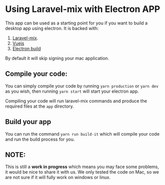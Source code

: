 # Using Laravel-mix with Electron APP 


This app can be used as a starting point for you if you want to build a desktop app using electron.
It is backed with:
1. [Laravel-mix](https://laravel-mix.com).
2. [Vuejs](http://vuejs.org/)
3. [Electron build](https://www.electron.build)

By default it will skip signing your mac application.


## Compile your code:

You can simply compile your code by running `yarn production` or `yarn dev` as you wish, then running `yarn start` will
start your electron app.

Compiling your code will run laravel-mix commands and produce the required files at the `app` directory.


## Build your app

You can run the command `yarn run build-it` which will compile your code and run the build process for you.

## NOTE:

This is still a **work in progress** which means you may face some problems, it would be nice to share it with us.
We only tested the code on Mac, so we are not sure if it will fully work on windows or linux.
